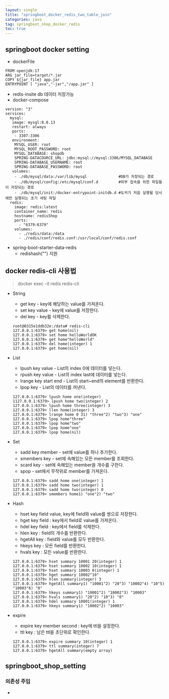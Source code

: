 ```yaml
---
layout: single
title: "springboot_docker_redis_two_table_join"
categories: java
tag: springboot_shop_docker_redis
toc: true
---
```

 

## springboot docker setting

- dockerFile

```
FROM openjdk:17
ARG jar_file=target/*.jar
COPY ${jar_file} app.jar
ENTRYPOINT [ "java","-jar","/app.jar" ]
```

- redis-insite db 데이터 저장가능
- docker-compose

```
version: "3"
services:
  mysql:
   image: mysql:8.0.13
   restart: always
   ports:
    - 3307:3306
   environment:
    MYSQL_USER: root
    MYSQL_ROOT_PASSWORD: root
    MYSQL_DATABASE: shopdb
    SPRING-DATACOURCE_URL: jdbc:mysql://mysql:3306/MYSQL_DATABASE
    SPRING-DATABASE_USERNAME: root
    SPRING-DATABASE_PASSWORD: root
   volumes:
    - ./db/mysql/data:/var/lib/mysql              #DB가 저장되는 경로
    - ./db/mysql/config:/etc/mysql/conf.d		  #외부 접속을 위한 파일들이 저장되는 경로
    - ./db/mysql/init:/docker-entrypoint-initdb.d #도커가 처음 실행될 당시에만 실행되는 초기 세팅 파일 
  redis:
    image: redis:latest
    container_name: redis
    hostname: redisShop
    ports:
      - "6379:6379"
    volumes:
      - ./redis/data:/data
      - ./redis/conf/redis.conf:/usr/local/conf/redis.conf
```

- spring-boot-starter-data-redis
  - redishash("") 지원

## docker redis-cli 사용법

> docker exec -it redis redis-cli
  
  - String
    - get key - key에 해당하는 value를 가져온다.
    - set key value - key에 value를 저장한다.
    - del key - key를 삭제한다.

    ```
    root@0315e1ddb32e:/data# redis-cli
    127.0.0.1:6379> get home(nil)
    127.0.0.1:6379> set home helloWorldOK
    127.0.0.1:6379> get home"helloWorld"
    127.0.0.1:6379> del home(integer) 1
    127.0.0.1:6379> get home(nil)
    ```

  - List
    - lpush key value - List의 index 0에 데이터를 넣는다.
    - rpush key value - List의 index last에 데이터를 넣는다.
    - lrange key start end - List의 start~end의 element를 반환한다.
    - lpop key - List의 데이터를 꺼낸다.

    ```
    127.0.0.1:6379> lpush home one(integer) 
    1127.0.0.1:6379> lpush home two(integer) 2
    127.0.0.1:6379> lpush home three(integer) 3
    127.0.0.1:6379> llen home(integer) 3
    127.0.0.1:6379> lrange home 0 31) "three"2) "two"3) "one"
    127.0.0.1:6379> lpop home"three"
    127.0.0.1:6379> lpop home"two"
    127.0.0.1:6379> lpop home"one"
    127.0.0.1:6379> lpop home(nil)
    ```

  - Set
    - sadd key member - set에 value를 하나 추가한다.
    - smembers key - set에 속해있는 모든 member를 조회한다.
    - scard key - set에 속해있는 member을 개수를 구한다.
    - spop - set에서 무작위로 member를 가져온다.

    ```
    127.0.0.1:6379> sadd home one(integer) 1
    127.0.0.1:6379> sadd home two(integer) 1
    127.0.0.1:6379> sadd home two(integer) 0
    127.0.0.1:6379> smembers home1) "one"2) "two"
    ```

  - Hash
    - hset key field value, key에 field와 value를 쌍으로 저장한다.
    - hget key field : key에서 field로 value를 가져온다.
    - hdel key field : key에서 field를 삭제한다.
    - hlen key : field의 개수를 반환한다.
    - hgetAll key : field와 value를 모두 반환한다.
    - hkeys key : 모든 field를 반환한다.
    - hvals key : 모든 value를 반환한다.

    ```
    127.0.0.1:6379> hset summary 10001 20(integer) 1
    127.0.0.1:6379> hset summary 10002 10(integer) 1
    127.0.0.1:6379> hset summary 10003 0(integer) 1
    127.0.0.1:6379> hget summary 10002"10"
    127.0.0.1:6379> hlen summary(integer) 3
    127.0.0.1:6379> hgetAll summary1) "10001"2) "20"3) "10002"4) "10"5) "10003"6) "0"
    127.0.0.1:6379> hkeys summary1) "10001"2) "10002"3) "10003"
    127.0.0.1:6379> hvals summary1) "20"2) "10"3) "0"
    127.0.0.1:6379> hdel summary 10001(integer) 1
    127.0.0.1:6379> hkeys summary1) "10002"2) "10003"
    ```

  - expire
    - expire key member second : key에 ttl을 설정한다.
    - ttl key : 남은 ttl을 초단위로 확인한다.

    ```
    127.0.0.1:6379> expire summary 10(integer) 1
    127.0.0.1:6379> ttl summary(integer) 7
    127.0.0.1:6379> hgetAll summary(empty array)
    ```

## springboot_shop_setting

### 의존성 주입

- 
